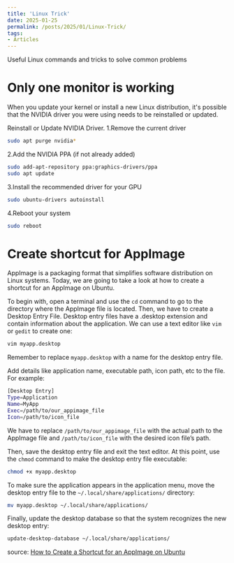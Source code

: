 ```yaml
---
title: 'Linux Trick'
date: 2025-01-25
permalink: /posts/2025/01/Linux-Trick/
tags:
- Articles
---
```


Useful Linux commands and tricks to solve common problems

# Only one monitor is working
When you update your kernel or install a new Linux distribution, it's possible that the NVIDIA driver you were using needs to be reinstalled or updated.

Reinstall or Update NVIDIA Driver.
1.Remove the current driver
```bash
sudo apt purge nvidia*
```
2.Add the NVIDIA PPA (if not already added)
```bash
sudo add-apt-repository ppa:graphics-drivers/ppa
sudo apt update
```
3.Install the recommended driver for your GPU
```bash
sudo ubuntu-drivers autoinstall
```
4.Reboot your system
```bash
sudo reboot
```

# Create shortcut for AppImage

AppImage is a packaging format that simplifies software distribution on Linux systems. Today, we are going to take a look at how to create a shortcut for an AppImage on Ubuntu.

To begin with, open a terminal and use the `cd` command to go to the directory where the AppImage file is located.
Then, we have to create a Desktop Entry File. Desktop entry files have a .desktop extension and contain information about the application. We can use a text editor like `vim` or `gedit` to create one:
```bash
vim myapp.desktop
```

Remember to replace `myapp.desktop` with a name for the desktop entry file.

Add details like application name, executable path, icon path, etc to the file.
For example:


```bash
[Desktop Entry]
Type=Application
Name=MyApp
Exec=/path/to/our_appimage_file
Icon=/path/to/icon_file
```

We have to replace `/path/to/our_appimage_file` with the actual path to the AppImage file and `/path/to/icon_file` with the desired icon file’s path.

Then, save the desktop entry file and exit the text editor.
At this point, use the `chmod` command to make the desktop entry file executable:
```bash
chmod +x myapp.desktop
```

To make sure the application appears in the application menu, move the desktop entry file to the `~/.local/share/applications/` directory:
```bash
mv myapp.desktop ~/.local/share/applications/
```

Finally, update the desktop database so that the system recognizes the new desktop entry:
```bash
update-desktop-database ~/.local/share/applications/
```
source: [How to Create a Shortcut for an AppImage on Ubuntu](https://www.linuxadictos.com/2022/01/24/how-to-create-a-shortcut-for-an-appimage-on-ubuntu/)